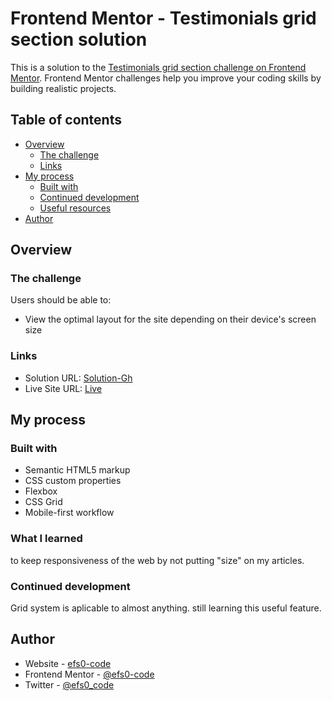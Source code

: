 # Frontend Mentor - Testimonials grid section solution

This is a solution to the [Testimonials grid section challenge on Frontend Mentor](https://www.frontendmentor.io/challenges/testimonials-grid-section-Nnw6J7Un7). Frontend Mentor challenges help you improve your coding skills by building realistic projects. 

## Table of contents

- [Overview](#overview)
  - [The challenge](#the-challenge)
  - [Links](#links)
- [My process](#my-process)
  - [Built with](#built-with)
  - [Continued development](#continued-development)
  - [Useful resources](#useful-resources)
- [Author](#author)

## Overview

### The challenge

Users should be able to:

- View the optimal layout for the site depending on their device's screen size

### Links

- Solution URL: [Solution-Gh](https://github.com/efs0-cod3/testimonial-section)
- Live Site URL: [Live](https://efs0-cod3.github.io/testimonial-section/)

## My process

### Built with

- Semantic HTML5 markup
- CSS custom properties
- Flexbox
- CSS Grid
- Mobile-first workflow

### What I learned

to keep responsiveness of the web by not putting "size" on my articles.

### Continued development

Grid system is aplicable to almost anything.
still learning this useful feature.

## Author

- Website - [efs0-code](https://github.com/efs0-cod3)
- Frontend Mentor - [@efs0-code](https://www.frontendmentor.io/profile/efs0-cod3)
- Twitter - [@efs0_code](https://www.twitter.com/efs0_code)
